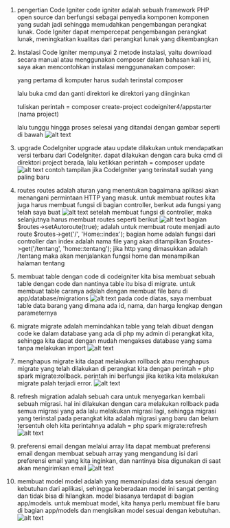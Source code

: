 1. pengertian Code Igniter 
    code igniter adalah sebuah framework PHP open source dan berfungsi sebagai penyedia komponen komponen yang sudah jadi sehingga memudahkan pengembangan perangkat lunak. Code Igniter dapat mempercepat pengembangan perangkat lunak, meningkatkan kualitas dari perangkat lunak yang dikembangkan

2. Instalasi
    Code Igniter mempunyai 2 metode instalasi, yaitu download secara manual atau menggunakan composer dalam bahasan kali ini, saya akan mencontohkan instalasi menggunanakan composer:

    yang pertama di komputer harus sudah terinstal composer

    lalu buka cmd dan ganti direktori ke direktori yang diinginkan

    tuliskan perintah = composer create-project codeigniter4/appstarter (nama project)

    lalu tunggu hingga proses selesai yang ditandai dengan gambar seperti di bawah
    ![alt text](image.png)

3. upgrade CodeIgniter
    upgrade atau update dilakukan untuk mendapatkan versi terbaru dari CodeIgniter. dapat dilakukan dengan cara buka cmd di direktori project berada, lalu ketikkan perintah = composer update
    ![alt text](image-1.png)
    contoh tampilan jika CodeIgniter yang terinstall sudah yang paling baru

4. routes
    routes adalah aturan yang menentukan bagaimana aplikasi akan menangani permintaan HTTP yang masuk. untuk membuat routes kita juga harus membuat fungsi di bagian controller, berikut ada fungsi yang telah saya buat
    ![alt text](image-2.png)
    setelah membuat fungsi di controller, maka selanjutnya harus membuat routes seperti berikut
    ![alt text](image-3.png)
    bagian $routes->setAutoroute(true); adalah untuk membuat route menjadi auto route
    $routes->get('/', 'Home::index'); bagian home adalah fungsi dari controller dan index adalah nama file yang akan ditampilkan
    $routes->get('/tentang', 'home::tentang'); jika http yang dimasukkan adalah /tentang maka akan menjalankan fungsi home dan menampilkan halaman tentang

5. membuat table dengan code
    di codeigniter kita bisa membuat sebuah table dengan code dan nantinya table itu bisa di migrate.
    untuk membuat table caranya adalah dengan membuat file baru di app/database/migrations
    ![alt text](image-4.png)
    pada code diatas, saya membuat table data barang yang dimana ada id, nama, dan harga lengkap dengan parameternya

6. migrate
    migrate adalah memindahkan table yang telah dibuat dengan code ke dalam database yang ada di php my admin di perangkat kita, sehingga kita dapat dengan mudah mengakses database yang sama tanpa melakukan import
    ![alt text](image-8.png) 

7. menghapus migrate
    kita dapat melakukan rollback atau menghapus migrate yang telah dilakukan di perangkat kita dengan perintah = php spark migrate:rollback.
    perintah ini berfungsi jika ketika kita melakukan migrate palah terjadi error.
    ![alt text](image-9.png)

8. refresh migration
    adalah sebuah cara untuk menyegarkan kembali sebuah migrasi. hal ini dilakukan dengan cara melakukan rollback pada semua migrasi yang ada lalu melakukan migrasi lagi, sehingga migrasi yang  terinstal pada perangkat kita adalah migrasi yang baru dan belum tersentuh oleh kita
    perintahnya adalah = php spark migrate:refresh
    ![alt text](image-10.png)

9. preferensi email dengan melalui array
    lita dapat membuat preferensi email dengan membuat sebuah array yang mengandung isi dari preferensi email yang kita inginkan, dan nantinya bisa digunakan di saat akan mengirimkan email
    ![alt text](image-6.png)

10. membuat model
    model adalah yang memanipulasi data sesuai dengan kebutuhan dari aplikasi, sehingga keberadaan model ini sangat penting dan tidak bisa di hilangkan. model biasanya terdapat di bagian app/models. untuk membuat model, kita hanya perlu membuat file baru di bagian app/models dan mengisikan model sesuai dengan kebutuhan.
    ![alt text](image-11.png)

    
